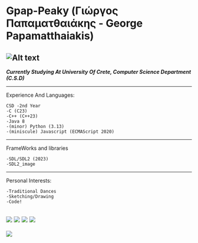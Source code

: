 # Gpap-Peaky (Γιώργος Παπαματθαιάκης - George Papamatthaiakis)

![Alt text](https://wallpapers.com/images/featured-full/tommy-ebq16inm64vbd8h1.jpg)
---
___Currently Studying At University Of Crete, Computer Science Department (C.S.D)___

---
Experience And Languages:
```
CSD -2nd Year
-C (C23)
-C++ (C++23)
-Java 8
-(minor) Python (3.13)
-(miniscule) Javascript (ECMAScript 2020)
```

---

FrameWorks and libraries
```
-SDL/SDL2 (2023)
-SDL2_image
```
---

Personal Interests:
```
-Traditional Dances
-Sketching/Drawing
-Code!
```
![](http://github-profile-summary-cards.vercel.app/api/cards/stats?username=GpapPeaky&theme=ayu_mirage) 
![](http://github-profile-summary-cards.vercel.app/api/cards/profile-details?username=GpapPeaky&theme=ayu_mirage) 
![](http://github-profile-summary-cards.vercel.app/api/cards/repos-per-language?username=GpapPeaky&theme=ayu_mirage) 
![](http://github-profile-summary-cards.vercel.app/api/cards/most-commit-language?username=GpapPeaky&theme=ayu_mirage) 
---
![](https://media1.tenor.com/m/yeV3PAhZvkkAAAAC/kawasaki-los-pinguinos-me-la-van-a-mascar.gif)
